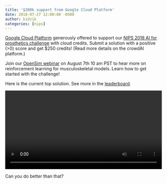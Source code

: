 ```yaml
---
title: '$200k support from Google Cloud Platform'
date: 2018-07-27 12:00:00 -0500
author: kidzik
categories: [nips]
---
```


[Google Cloud Platform](http://cloud.google.com/) generously offered to support our [NIPS 2018 AI for prosthetics challenge](https://www.crowdai.org/challenges/nips-2018-ai-for-prosthetics-challenge/leaderboards) with cloud credits. Submit a solution with a positive (>0) score and get $250 credits! (Read
more details on the crowdAI platform.) 

Join our [OpenSim webinar](https://simtk.webex.com/mw3300/mywebex/default.do?siteurl=simtk&service=6) on August 7th 10 am PST to hear more on reinforcement learning for musculoskeletal models. Learn how to get started with the challenge!

Here is the current top solution. See more in the [leaderboard](https://www.crowdai.org/challenges/nips-2018-ai-for-prosthetics-challenge/leaderboards).

<div class="detail-media">
    <a href="/challenges/31/submissions/11336"><video controls="controls" autoplay="autoplay" loop="loop" width="100%" src="https://crowdai-prd.s3.eu-central-1.amazonaws.com/challenge_31/1679___6dbf067150.mp4"></video></a>
  </div>

Can you do better than that?

